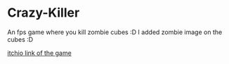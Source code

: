 # Crazy-Killer
An fps game where you kill zombie cubes :D
I added zombie image on the cubes :D

[itchio link of the game](https://selindoga.itch.io/crazy-killer/)

